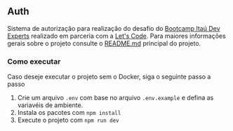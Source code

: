 ## Auth

Sistema de autorização para realização do desafio do [Bootcamp Itaú Dev Experts](https://letscode.com.br/processos-seletivos/itau-bootcamp-dev) realizado em parceria com a [Let's Code](http://letscode.com.br/). Para maiores informações gerais sobre o projeto consulte o [README.md](../../README.md) principal do projeto.

### Como executar

Caso deseje executar o projeto sem o Docker, siga o seguinte passo a passo

1. Crie um arquivo `.env` com base no arquivo `.env.example` e defina as variavéis de ambiente.
2. Instala os pacotes com `npm install`
3. Execute o projeto com `npm run dev`
